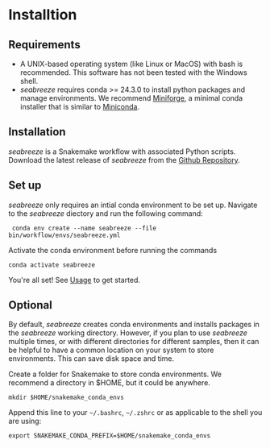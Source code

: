 # Installtion

## Requirements
- A UNIX-based operating system (like Linux or MacOS) with bash is recommended. This software has not been tested with the Windows shell. 
- _seabreeze_ requires conda >= 24.3.0 to install python packages and manage environments. We recommend [Miniforge](https://github.com/conda-forge/miniforge), a minimal conda installer that is similar to [Miniconda](https://docs.anaconda.com/miniconda/). 

## Installation
_seabreeze_ is a Snakemake workflow with associated Python scripts. Download the latest release of _seabreeze_ from the [Github Repository](https://github.com/barricklab/seabreeze/releases).

## Set up
_seabreeze_ only requires an intial conda environment to be set up. Navigate to the _seabreeze_ diectory and run the following command:
```
 conda env create --name seabreeze --file bin/workflow/envs/seabreeze.yml
```

Activate the conda environment before running the commands

```
conda activate seabreeze
```

You're all set! See [Usage](usage.md) to get started.

## Optional
By default, _seabreeze_ creates conda environments and installs packages in the _seabreeze_ working directory. However, if you plan to use _seabreeze_ multiple times, or with different directories for different samples, then it can be helpful to have a common location on your system to store environments. This can save disk space and time. 

Create a folder for Snakemake to store conda environments. We recommend a directory in $HOME, but it could be anywhere.
```
mkdir $HOME/snakemake_conda_envs
```

Append this line to your `~/.bashrc`, `~/.zshrc` or as applicable to the shell you are using:
```
export SNAKEMAKE_CONDA_PREFIX=$HOME/snakemake_conda_envs
```
   



